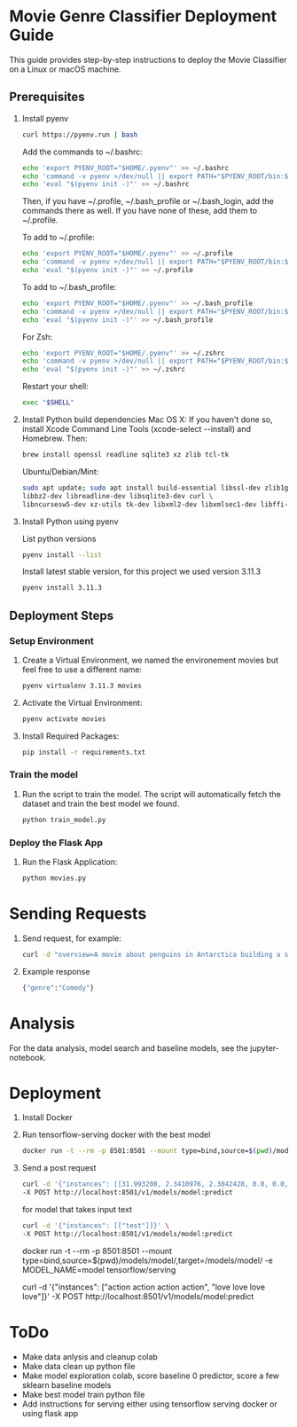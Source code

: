 # Movie Genre Classifier Deployment Guide

This guide provides step-by-step instructions to deploy the Movie Classifier on a Linux or macOS machine.

## Prerequisites

1. Install pyenv
    ```bash
    curl https://pyenv.run | bash
    ```

    Add the commands to ~/.bashrc:
    ```bash
    echo 'export PYENV_ROOT="$HOME/.pyenv"' >> ~/.bashrc
    echo 'command -v pyenv >/dev/null || export PATH="$PYENV_ROOT/bin:$PATH"' >> ~/.bashrc
    echo 'eval "$(pyenv init -)"' >> ~/.bashrc
    ```
    Then, if you have ~/.profile, ~/.bash_profile or ~/.bash_login, add the commands there as well. If you have none of these, add them to ~/.profile.

    To add to ~/.profile:

    ```bash
    echo 'export PYENV_ROOT="$HOME/.pyenv"' >> ~/.profile
    echo 'command -v pyenv >/dev/null || export PATH="$PYENV_ROOT/bin:$PATH"' >> ~/.profile
    echo 'eval "$(pyenv init -)"' >> ~/.profile
    ```

    To add to ~/.bash_profile:
    ```bash
    echo 'export PYENV_ROOT="$HOME/.pyenv"' >> ~/.bash_profile
    echo 'command -v pyenv >/dev/null || export PATH="$PYENV_ROOT/bin:$PATH"' >> ~/.bash_profile
    echo 'eval "$(pyenv init -)"' >> ~/.bash_profile
    ```

    For Zsh:
    ```bash
    echo 'export PYENV_ROOT="$HOME/.pyenv"' >> ~/.zshrc
    echo 'command -v pyenv >/dev/null || export PATH="$PYENV_ROOT/bin:$PATH"' >> ~/.zshrc
    echo 'eval "$(pyenv init -)"' >> ~/.zshrc
    ```

    Restart your shell:
    ```bash
    exec "$SHELL"
    ```

2. Install Python build dependencies
   Mac OS X:
    If you haven't done so, install Xcode Command Line Tools (xcode-select --install) and Homebrew. Then:
    ```bash
    brew install openssl readline sqlite3 xz zlib tcl-tk
    ```

    Ubuntu/Debian/Mint:
    ```bash
    sudo apt update; sudo apt install build-essential libssl-dev zlib1g-dev \
    libbz2-dev libreadline-dev libsqlite3-dev curl \
    libncursesw5-dev xz-utils tk-dev libxml2-dev libxmlsec1-dev libffi-dev liblzma-dev
    ```

3. Install Python using pyenv

    List python versions
    ```bash
    pyenv install --list
    ```

    Install latest stable version, for this project we used version 3.11.3
    ```bash
    pyenv install 3.11.3
    ```

## Deployment Steps

### Setup Environment

1. Create a Virtual Environment, we named the environement movies but feel free to use a different name:
   ```bash
   pyenv virtualenv 3.11.3 movies
   ```

2. Activate the Virtual Environment:
   ```bash
   pyenv activate movies
    ```

3. Install Required Packages:
   ```bash
   pip install -r requirements.txt
   ```

### Train the model

1. Run the script to train the model. The script will automatically fetch the dataset and train the best model we found.
    ```bash
    python train_model.py
    ```

### Deploy the Flask App

1. Run the Flask Application:
   ```bash
   python movies.py
   ```

# Sending Requests

1. Send request, for example:
    ```bash
    curl -d "overview=A movie about penguins in Antarctica building a spaceship to go to Mars." -X POST http://localhost:8000
    ```

2. Example response
   ```bash
   {"genre":"Comedy"}
   ```

# Analysis

For the data analysis, model search and baseline models, see the jupyter-notebook.

# Deployment

1. Install Docker

2. Run tensorflow-serving docker with the best model
    ```bash
    docker run -t --rm -p 8501:8501 --mount type=bind,source=$(pwd)/models/model/,target=/models/model/ -e MODEL_NAME=model emacski/tensorflow-serving:latest-linux_arm64
    ```

3. Send a post request
    ```bash
    curl -d '{"instances": [[31.993208, 2.3410976, 2.3042428, 0.0, 0.0, 1.7489684, 0.0, 1.2123615, 1.1253109, 1.2693826]]}' \
    -X POST http://localhost:8501/v1/models/model:predict
    ```

    for model that takes input text
    ```bash
    curl -d '{"instances": [["test"]]}' \
    -X POST http://localhost:8501/v1/models/model:predict
    ```


    docker run -t --rm -p 8501:8501 --mount type=bind,source=$(pwd)/models/model/,target=/models/model/ -e MODEL_NAME=model tensorflow/serving

    curl -d '{"instances": ["action action action action", "love love love love"]}' -X POST http://localhost:8501/v1/models/model:predict

# ToDo

- Make data anlysis and cleanup colab
- Make data clean up python file
- Make model exploration colab, score baseline 0 predictor, score a few sklearn baseline models
- Make best model train python file
- Add instructions for serving either using tensorflow serving docker or using flask app